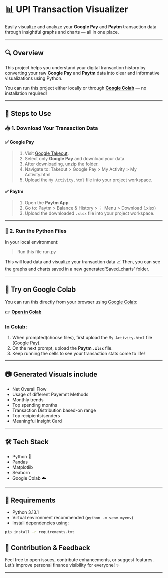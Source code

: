 # 📊 UPI Transaction Visualizer

Easily visualize and analyze your **Google Pay** and **Paytm** transaction data through insightful graphs and charts — all in one place.

---

## 🔍 Overview

This project helps you understand your digital transaction history by converting your raw **Google Pay** and **Paytm** data into clear and informative visualizations using Python.

You can run this project either locally or through **[Google Colab](https://colab.research.google.com/drive/1hzUANIiwNv-OyMVOBExpGEcljvjjNM3K#scrollTo=91470bdc&uniqifier=1)** — no installation required!

---

## 📝 Steps to Use

### 📥 1. Download Your Transaction Data

#### ✅ Google Pay
>1. Visit [Google Takeout](https://takeout.google.com/).
>2. Select only **Google Pay** and download your data.
>3. After downloading, unzip the folder.
>4. Navigate to: Takeout > Google Pay > My Activity > My Activity.html
>5. Upload the `My Activity.html` file into your project workspace.

#### ✅ Paytm
>1. Open the **Paytm App**.
>2. Go to: Paytm > Balance & History > ⋮ Menu > Download (.xlsx)
>3. Upload the downloaded `.xlsx` file into your project workspace.

---

### 🧪 2. Run the Python Files

In your local environment:

> Run this file run.py

This will load data and visualize your transaction data 📈
Then, you can see the graphs and charts saved in a new generated'Saved_charts' folder.

---

## 🚀 Try on Google Colab

You can run this directly from your browser using [Google Colab](https://colab.research.google.com):

👉 **[Open in Colab](https://colab.research.google.com/drive/1hzUANIiwNv-OyMVOBExpGEcljvjjNM3K#scrollTo=bf9b55fa&uniqifier=1)**

### In Colab:
1. When prompted(choose files), first upload the `My Activity.html` file (Google Pay).
2. On the next prompt, upload the **Paytm `.xlsx`** file.
3. Keep running the cells to see your transaction stats come to life!

---

## 📷 Generated Visuals include

- Net Overall Flow
- Usage of different Payemnt Methods
- Monthly trends
- Top spending months
- Transaction Distribution based-on range
- Top recipients/senders
- Meaningful Insight Card
---

## 🛠️ Tech Stack

- Python 🐍
- Pandas
- Matplotlib
- Seaborn
- Google Colab ☁️

---

## 🔧 Requirements

- Python 3.13.1
- Virtual environment recommended (`python -m venv myenv`)
- Install dependencies using:

```bash
pip install -r requirements.txt
```

## 🙌 Contribution & Feedback

Feel free to open issues, contribute enhancements, or suggest features. Let’s improve personal finance visibility for everyone! ✨

---
